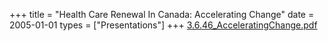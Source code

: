 +++
title = "Health Care Renewal In Canada: Accelerating Change"
date = 2005-01-01
types = ["Presentations"]
+++
[3.6.46_AcceleratingChange.pdf](/files/3.6.46_AcceleratingChange.pdf)
